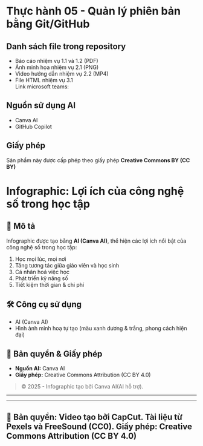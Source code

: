 # Thực hành 05 - Quản lý phiên bản bằng Git/GitHub

## Danh sách file trong repository
- Báo cáo nhiệm vụ 1.1 và 1.2 (PDF)
- Ảnh minh họa nhiệm vụ 2.1 (PNG)
- Video hướng dẫn nhiệm vụ 2.2 (MP4)
- File HTML nhiệm vụ 3.1  
Link microsoft teams:

## Nguồn sử dụng AI
- Canva AI
- GitHub Copilot

## Giấy phép
Sản phẩm này được cấp phép theo giấy phép **Creative Commons BY (CC BY)**

# Infographic: Lợi ích của công nghệ số trong học tập

## 🧠 Mô tả
Infographic được tạo bằng **AI (Canva AI)**, thể hiện các lợi ích nổi bật của công nghệ số trong học tập:

1. Học mọi lúc, mọi nơi  
2. Tăng tương tác giữa giáo viên và học sinh  
3. Cá nhân hoá việc học  
4. Phát triển kỹ năng số  
5. Tiết kiệm thời gian & chi phí  

## 🛠️ Công cụ sử dụng
- AI (Canva AI)  
- Hình ảnh minh hoạ tự tạo (màu xanh dương & trắng, phong cách hiện đại)

## 🧾 Bản quyền & Giấy phép
- **Nguồn AI:** Canva AI
- **Giấy phép:** Creative Commons Attribution (CC BY 4.0)

> © 2025 - Infographic tạo bởi Canva AI(AI hỗ trợ).

--------------------------------------------------

---
🧾 Bản quyền:
Video tạo bởi CapCut.
Tài liệu từ Pexels và FreeSound (CC0).
Giấy phép: Creative Commons Attribution (CC BY 4.0)
---

> 

